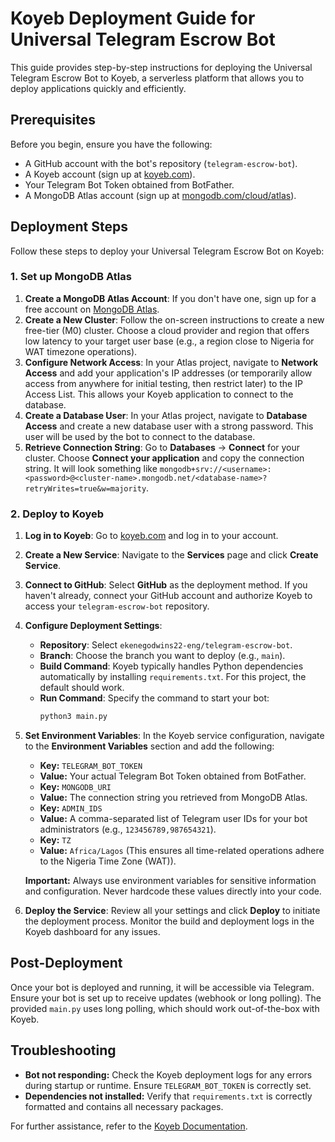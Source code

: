 # Koyeb Deployment Guide for Universal Telegram Escrow Bot

This guide provides step-by-step instructions for deploying the Universal Telegram Escrow Bot to Koyeb, a serverless platform that allows you to deploy applications quickly and efficiently.

## Prerequisites

Before you begin, ensure you have the following:

*   A GitHub account with the bot's repository (`telegram-escrow-bot`).
*   A Koyeb account (sign up at [koyeb.com](https://www.koyeb.com/)).
*   Your Telegram Bot Token obtained from BotFather.
*   A MongoDB Atlas account (sign up at [mongodb.com/cloud/atlas](https://www.mongodb.com/cloud/atlas)).

## Deployment Steps

Follow these steps to deploy your Universal Telegram Escrow Bot on Koyeb:

### 1. Set up MongoDB Atlas

1.  **Create a MongoDB Atlas Account**: If you don't have one, sign up for a free account on [MongoDB Atlas](https://www.mongodb.com/cloud/atlas).
2.  **Create a New Cluster**: Follow the on-screen instructions to create a new free-tier (M0) cluster. Choose a cloud provider and region that offers low latency to your target user base (e.g., a region close to Nigeria for WAT timezone operations).
3.  **Configure Network Access**: In your Atlas project, navigate to **Network Access** and add your application's IP addresses (or temporarily allow access from anywhere for initial testing, then restrict later) to the IP Access List. This allows your Koyeb application to connect to the database.
4.  **Create a Database User**: In your Atlas project, navigate to **Database Access** and create a new database user with a strong password. This user will be used by the bot to connect to the database.
5.  **Retrieve Connection String**: Go to **Databases** -> **Connect** for your cluster. Choose **Connect your application** and copy the connection string. It will look something like `mongodb+srv://<username>:<password>@<cluster-name>.mongodb.net/<database-name>?retryWrites=true&w=majority`.

### 2. Deploy to Koyeb

1.  **Log in to Koyeb**: Go to [koyeb.com](https://www.koyeb.com/) and log in to your account.
2.  **Create a New Service**: Navigate to the **Services** page and click **Create Service**.
3.  **Connect to GitHub**: Select **GitHub** as the deployment method. If you haven't already, connect your GitHub account and authorize Koyeb to access your `telegram-escrow-bot` repository.
4.  **Configure Deployment Settings**:
    *   **Repository**: Select `ekenegodwins22-eng/telegram-escrow-bot`.
    *   **Branch**: Choose the branch you want to deploy (e.g., `main`).
    *   **Build Command**: Koyeb typically handles Python dependencies automatically by installing `requirements.txt`. For this project, the default should work.
    *   **Run Command**: Specify the command to start your bot:
        ```bash
        python3 main.py
        ```
5.  **Set Environment Variables**:
    In the Koyeb service configuration, navigate to the **Environment Variables** section and add the following:
    *   **Key:** `TELEGRAM_BOT_TOKEN`
    *   **Value:** Your actual Telegram Bot Token obtained from BotFather.
    *   **Key:** `MONGODB_URI`
    *   **Value:** The connection string you retrieved from MongoDB Atlas.
    *   **Key:** `ADMIN_IDS`
    *   **Value:** A comma-separated list of Telegram user IDs for your bot administrators (e.g., `123456789,987654321`).
    *   **Key:** `TZ`
    *   **Value:** `Africa/Lagos` (This ensures all time-related operations adhere to the Nigeria Time Zone (WAT)).

    **Important:** Always use environment variables for sensitive information and configuration. Never hardcode these values directly into your code.

6.  **Deploy the Service**: Review all your settings and click **Deploy** to initiate the deployment process. Monitor the build and deployment logs in the Koyeb dashboard for any issues.

## Post-Deployment

Once your bot is deployed and running, it will be accessible via Telegram. Ensure your bot is set up to receive updates (webhook or long polling). The provided `main.py` uses long polling, which should work out-of-the-box with Koyeb.

## Troubleshooting

*   **Bot not responding:** Check the Koyeb deployment logs for any errors during startup or runtime. Ensure `TELEGRAM_BOT_TOKEN` is correctly set.
*   **Dependencies not installed:** Verify that `requirements.txt` is correctly formatted and contains all necessary packages.

For further assistance, refer to the [Koyeb Documentation](https://www.koyeb.com/docs).
